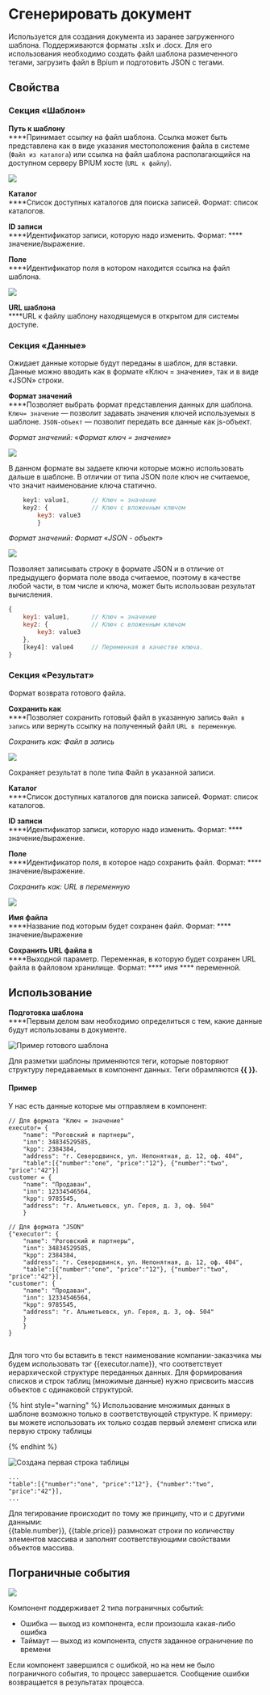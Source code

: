 # Сгенерировать документ

Используется для создания документа из заранее загруженного шаблона. Поддерживаются форматы .xslx и .docx. Для его использования необходимо создать файл шаблона размеченного тегами, загрузить файл в Bpium и подготовить JSON с тегами. &#x20;

## Свойства

### Секция «Шаблон»

**Путь к шаблону**\
****Принимает ссылку на файл шаблона. Ссылка может быть представлена как в виде указания местоположения файла в системе (`Файл из каталога`) или ссылка на файл шаблона располагающийся на доступном серверу BPIUM хосте (`URL к файлу`).

![](<../../../../.gitbook/assets/image (9).png>)

**Каталог**\
****Список доступных каталогов для поиска записей. Формат: список каталогов.

**ID записи**  \
****Идентификатор записи, которую надо изменить. Формат: **** значение/выражение.

**Поле**\
****Идентификатор поля в котором находится ссылка на файл шаблона.

![](<../../../../.gitbook/assets/image (59).png>)

**URL шаблона**\
****URL к файлу шаблону находящемуся в открытом для системы доступе.

### Секция «Данные»

Ожидает данные которые будут переданы в шаблон, для вставки. Данные можно вводить как в формате «Ключ = значение», так и в виде «JSON» строки.

**Формат значений**  \
****Позволяет выбрать формат представления данных для шаблона. `Ключ= значение` — позволит задавать значения ключей используемых в шаблоне. `JSON-объект` — позволит передать все данные как js-объект.

_Формат значений:_ «_Формат ключ = значение_»

![](<../../../../.gitbook/assets/image (15).png>)

В данном формате вы задаете ключи которые можно использовать дальше в шаблоне. В отличии от типа JSON поле ключ не считаемое, что значит наименование ключа статично.

```javascript
    key1: value1,      // Ключ = значение
    key2: {            // Ключ с вложенным ключом
        key3: value3    
        }

```

_Формат значений: Формат_ «_JSON - объект_»

![](<../../../../.gitbook/assets/image (19).png>)

Позволяет записывать строку в формате JSON и в отличие от предыдущего формата поле ввода считаемое, поэтому в качестве любой части, в том числе и ключа, может быть использован результат вычисления.

```javascript
{
    key1: value1,      // Ключ = значение
    key2: {            // Ключ с вложенным ключом
        key3: value3    
    },
    [key4]: value4     // Переменная в качестве ключа.
}
```

### Секция «Результат»

Формат возврата готового файла.

**Сохранить как**\
****Позволяет сохранить готовый файл в указанную запись `Файл в запись` или вернуть ссылку на полученный файл `URL в переменную`.

_Сохранить как: Файл в запись_

![](<../../../../.gitbook/assets/3-screenshot (1).png>)

Сохраняет результат в поле типа Файл в указанной записи.

**Каталог**\
****Список доступных каталогов для поиска записей. Формат: список каталогов.

**ID записи**  \
****Идентификатор записи, которую надо изменить. Формат: **** значение/выражение.

**Поле**\
****Идентификатор поля, в которое надо сохранить файл. Формат: **** значение/выражение.

_Сохранить как: URL в переменную_

![](<../../../../.gitbook/assets/1-screenshot (2) (1).png>)

**Имя файла**\
****Название под которым будет сохранен файл. Формат: **** значение/выражение

**Сохранить URL файла в**\
****Выходной параметр. Переменная, в которую будет сохранен URL файла в файловом хранилище. Формат: **** имя **** переменной.

## Использование

**Подготовка шаблона**\
****Первым делом вам необходимо определиться с тем, какие данные будут использованы в документе.&#x20;

![Пример готового шаблона](<../../../../.gitbook/assets/image (6).png>)

Для разметки шаблоны применяются теги, которые повторяют структуру передаваемых в компонент данных. Теги обрамляются **\{{ \}}.**

#### **Пример**

У нас есть данные которые мы отправляем в компонент:

```
// Для формата "Ключ = значение"
executor= {
    "name": "Роговский и партнеры",
    "inn": 34834529585,
    "kpp": 2384384,
    "address": "г. Северодвинск, ул. Непонятная, д. 12, оф. 404",
    "table":[{"number":"one", "price":"12"}, {"number":"two", "price":"42"}]
customer = {
   	"name": "Продаван",
    "inn": 12334546564,
   	"kpp": 9785545,
   	"address": "г. Альметьевск, ул. Героя, д. 3, оф. 504"
    }

// Для формата "JSON"
{"executor": {
    "name": "Роговский и партнеры",
    "inn": 34834529585,
    "kpp": 2384384,
    "address": "г. Северодвинск, ул. Непонятная, д. 12, оф. 404",
    "table":[{"number":"one", "price":"12"}, {"number":"two", "price":"42"}], 
"customer": {
    "name": "Продаван",
    "inn": 12334546564,
    "kpp": 9785545,
    "address": "г. Альметьевск, ул. Героя, д. 3, оф. 504"
    }
    }
}
 
```

Для того что бы вставить в текст наименование компании-заказчика мы будем использовать тэг \{{executor.name\}}, что соответствует иерархической структуре переданных данных. Для формирования списков и строк таблиц (множимые данные) нужно присвоить массив объектов с одинаковой структурой.&#x20;

{% hint style="warning" %}
Использование множимых данных в шаблоне возможно только в соответствующей структуре. К примеру: вы можете использовать их только создав первый элемент списка или первую строку таблицы


{% endhint %}

![Создана первая строка таблицы](<../../../../.gitbook/assets/image (11).png>)

```
...
"table":[{"number":"one", "price":"12"}, {"number":"two", "price":"42"}],
...
```

Для тегирование происходит по тому же принципу, что и с другими данными:\
\{{table.number\}}, \{{table.price\}} размножат строки по количеству элементов массива и заполнят соответствующими свойствами объектов массива.

## Пограничные события

![](../../../../.gitbook/assets/boundary\_any.png)

Компонент поддерживает 2 типа пограничных событий:

* Ошибка — выход из компонента, если произошла какая-либо ошибка
* Таймаут — выход из компонента, спустя заданное ограничение по времени

Если компонент завершился с ошибкой, но на нем не было пограничного события, то процесс завершается. Сообщение ошибки возвращается в результатах процесса.
